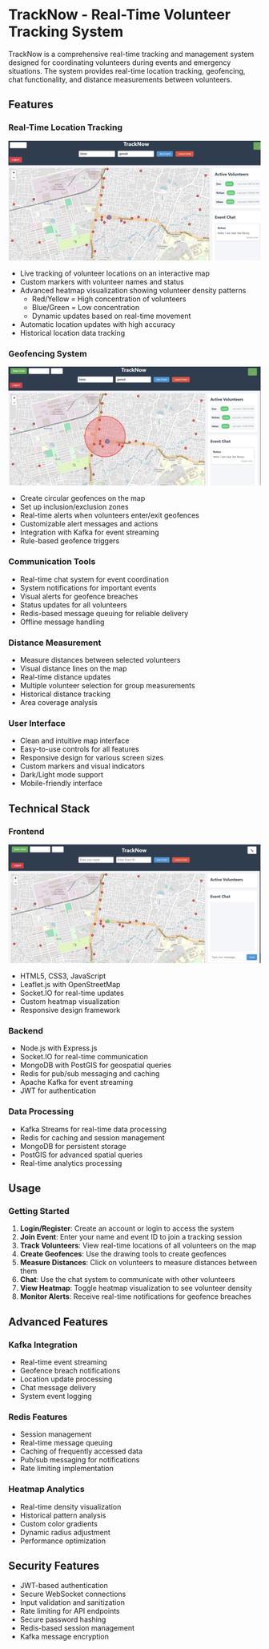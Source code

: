 # TrackNow - Real-Time Volunteer Tracking System



TrackNow is a comprehensive real-time tracking and management system designed for coordinating volunteers during events and emergency situations. The system provides real-time location tracking, geofencing, chat functionality, and distance measurements between volunteers.

## Features

### Real-Time Location Tracking
![Location Tracking](docs/tracking.png)
- Live tracking of volunteer locations on an interactive map
- Custom markers with volunteer names and status
- Advanced heatmap visualization showing volunteer density patterns
  - Red/Yellow = High concentration of volunteers
  - Blue/Green = Low concentration
  - Dynamic updates based on real-time movement
- Automatic location updates with high accuracy
- Historical location data tracking

### Geofencing System
![Geofencing](docs/geofencing.png)
- Create circular geofences on the map
- Set up inclusion/exclusion zones
- Real-time alerts when volunteers enter/exit geofences
- Customizable alert messages and actions
- Integration with Kafka for event streaming
- Rule-based geofence triggers

### Communication Tools

- Real-time chat system for event coordination
- System notifications for important events
- Visual alerts for geofence breaches
- Status updates for all volunteers
- Redis-based message queuing for reliable delivery
- Offline message handling

### Distance Measurement

- Measure distances between selected volunteers
- Visual distance lines on the map
- Real-time distance updates
- Multiple volunteer selection for group measurements
- Historical distance tracking
- Area coverage analysis

### User Interface

- Clean and intuitive map interface
- Easy-to-use controls for all features
- Responsive design for various screen sizes
- Custom markers and visual indicators
- Dark/Light mode support
- Mobile-friendly interface

## Technical Stack

### Frontend
![Frontend Architecture](docs/frontend.png)
- HTML5, CSS3, JavaScript
- Leaflet.js with OpenStreetMap
- Socket.IO for real-time updates
- Custom heatmap visualization
- Responsive design framework

### Backend

- Node.js with Express.js
- Socket.IO for real-time communication
- MongoDB with PostGIS for geospatial queries
- Redis for pub/sub messaging and caching
- Apache Kafka for event streaming
- JWT for authentication

### Data Processing

- Kafka Streams for real-time data processing
- Redis for caching and session management
- MongoDB for persistent storage
- PostGIS for advanced spatial queries
- Real-time analytics processing


## Usage

### Getting Started


1. **Login/Register**: Create an account or login to access the system
2. **Join Event**: Enter your name and event ID to join a tracking session
3. **Track Volunteers**: View real-time locations of all volunteers on the map
4. **Create Geofences**: Use the drawing tools to create geofences
5. **Measure Distances**: Click on volunteers to measure distances between them
6. **Chat**: Use the chat system to communicate with other volunteers
7. **View Heatmap**: Toggle heatmap visualization to see volunteer density
8. **Monitor Alerts**: Receive real-time notifications for geofence breaches

## Advanced Features

### Kafka Integration

- Real-time event streaming
- Geofence breach notifications
- Location update processing
- Chat message delivery
- System event logging

### Redis Features

- Session management
- Real-time message queuing
- Caching of frequently accessed data
- Pub/sub messaging for notifications
- Rate limiting implementation

### Heatmap Analytics

- Real-time density visualization
- Historical pattern analysis
- Custom color gradients
- Dynamic radius adjustment
- Performance optimization

## Security Features

- JWT-based authentication
- Secure WebSocket connections
- Input validation and sanitization
- Rate limiting for API endpoints
- Secure password hashing
- Redis-based session management
- Kafka message encryption



